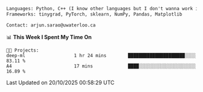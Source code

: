 ```txt
Languages: Python, C++ (I know other languages but I don't wanna work in em)
Frameworks: tinygrad, PyTorch, sklearn, NumPy, Pandas, Matplotlib

Contact: arjun.sarao@uwaterloo.ca
```

<!--START_SECTION:waka-->
📊 **This Week I Spent My Time On** 

```text
🐱‍💻 Projects: 
deep-ml                  1 hr 24 mins        █████████████████████░░░░   83.11 % 
A4                       17 mins             ████░░░░░░░░░░░░░░░░░░░░░   16.89 % 
```


 Last Updated on 20/10/2025 00:58:29 UTC
<!--END_SECTION:waka-->
